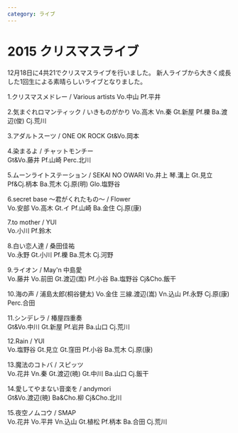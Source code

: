 ```yaml
---
category: ライブ
---
```

# 2015 クリスマスライブ

12月18日に4共21でクリスマスライブを行いました。
新人ライブから大きく成長した1回生による素晴らしいライブとなりました。

1.クリスマスメドレー / Various artists
Vo.中山  Pf.平井

2.気まぐれロマンティック / いきものがかり	
Vo.高木  Vn.秦  Gt.新屋  Pf.櫟  Ba.渡辺(俊)  Cj.荒川

3.アダルトスーツ / ONE OK ROCK	
Gt&Vo.岡本

4.染まるよ / チャットモンチー	
Gt&Vo.藤井  Pf.山崎  Perc.北川

5.ムーンライトステーション / SEKAI NO OWARI	
Vo.井上  琴.溝上  Gt.見立  Pf&Cj.柄本  Ba.荒木  Cj.原(明)  Glo.塩野谷

6.secret base 〜君がくれたもの〜 / Flower	
Vo.安部  Vo.高木  Gt.イ  Pf.山崎  Ba.金住  Cj.原(康)

7.to mother / YUI	
Vo.小川  Pf.鈴木

8.白い恋人達 / 桑田佳祐	
Vo.永野  Gt.小川  Pf.櫟  Ba.荒木  Cj.河野

9.ライオン / May'n 中島愛	
Vo.藤井  Vo.前田  Gt.渡辺(嵩)  Pf.小谷  Ba.塩野谷  Cj&Cho.飯干

10.海の声 / 浦島太郎(桐谷健太)	
Vo.金住  三線.渡辺(嵩)  Vn.込山  Pf.永野  Cj.原(康)  Perc.合田

11.シンデレラ / 椿屋四重奏	
Gt&Vo.中川  Gt.新屋  Pf.岩井  Ba.山口  Cj.荒川

12.Rain / YUI	
Vo.塩野谷  Gt.見立  Gt.窪田  Pf.小谷  Ba.荒木  Cj.原(康)

13.魔法のコトバ / スピッツ	
Vo.花井  Vn.秦  Gt.渡辺(暁)  Gt.中川  Ba.山口  Cj.飯干

14.愛してやまない音楽を / andymori	
Gt&Vo.渡辺(暁)  Ba&Cho.柳  Cj&Cho.北川

15.夜空ノムコウ / SMAP	
Vo.花井  Vo.平井  Vn.込山  Gt.植松  Pf.柄本  Ba.合田  Cj.荒川